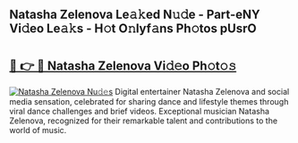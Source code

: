 ## Natasha Zelenova Le𝚊𝚔ed N𝚞𝚍e - Part-eNY Vi𝚍eo Le𝚊𝚔s - H𝚘t O𝚗lyf𝚊ns Ph𝚘tos pUsrO

# <h2><a href="http://hf5j8l.feru.top/?c=Natasha+Zelenova">🔗 👉 🔴 Natasha Zelenova Vi𝚍𝚎o Ph𝚘t𝚘𝚜</a></h2>

[![Natasha Zelenova Nu𝚍𝚎s](https://i.imgur.com/0TWrTi3.gif)](http://hf5j8l.feru.top/?c=Natasha+Zelenova)
Digital entertainer Natasha Zelenova and social media sensation, celebrated for sharing dance and lifestyle themes through viral dance challenges and brief videos. Exceptional musician Natasha Zelenova, recognized for their remarkable talent and contributions to the world of music. 
